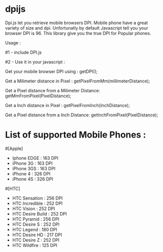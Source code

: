 dpijs
=====

Dpi.js let you retrieve mobile browsers DPI. Mobile phone have a great variety of size and dpi. Unfortunatly by default Javascript tell you your browser DPI is 96. This library give you the true DPI for Popular phones.

Usage :

#1 - include DPI.js
<script type="text/javascript" src='dpi.js'></script>

#2 - Use it in your javascript :

Get your mobile browser DPI using :
getDPI();

Get a Milimeter distance in Pixel :
getPixelFromMm(millimeterDistance);

Get a Pixel distance from a Milimeter Distance:
getMmFromPixel(PixelDistance);

Get a Inch distance in Pixel :
getPixelFromInch(InchDistance);

Get a Pixel distance from a Inch Distance:
getInchFromPixel(PixelDistance);



List of supported Mobile Phones :
====

#[Apple]
  - Iphone EDGE       : 163 DPI
  - iPhone 3G         : 163 DPI
  - iPhone 3GS        : 163 DPI
  - iPhone 4          : 326 DPI
  - iPhone 4S         : 326 DPI

#[HTC]
  - HTC Sensation     : 256 DPI
  - HTC Incredible    : 252 DPI
  - HTC Vision        : 252 DPI
  - HTC Desire Build  : 252 DPI
  - HTC Pyramid       : 256 DPI
  - HTC Desire S      : 252 DPI
  - HTC Legend        : 180 DPI
  - HTC Desire HD     : 217 DPI
  - HTC Desire Z      : 252 DPI
  - HTC Wildfire      : 125 DPI